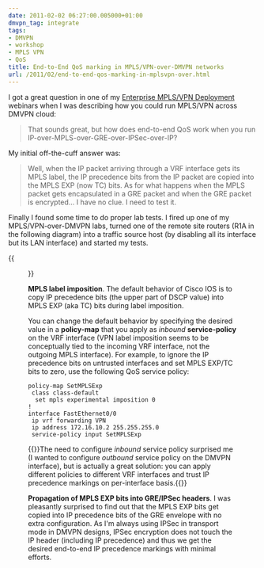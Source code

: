 ```yaml
---
date: 2011-02-02 06:27:00.005000+01:00
dmvpn_tag: integrate
tags:
- DMVPN
- workshop
- MPLS VPN
- QoS
title: End-to-End QoS marking in MPLS/VPN-over-DMVPN networks
url: /2011/02/end-to-end-qos-marking-in-mplsvpn-over.html
---
```

I got a great question in one of my [Enterprise MPLS/VPN Deployment](http://www.ipspace.net/EnterpriseMPLS) webinars when I was describing how you could run MPLS/VPN across DMVPN cloud:

> That sounds great, but how does end-to-end QoS work when you run IP-over-MPLS-over-GRE-over-IPSec-over-IP?

My initial off-the-cuff answer was:

> Well, when the IP packet arriving through a VRF interface gets its MPLS label, the IP precedence bits from the IP packet are copied into the MPLS EXP (now TC) bits. As for what happens when the MPLS packet gets encapsulated in a GRE packet and when the GRE packet is encrypted... I have no clue. I need to test it.
<!--more-->
Finally I found some time to do proper lab tests. I fired up one of my MPLS/VPN-over-DMVPN labs, turned one of the remote site routers (R1A in the following diagram) into a traffic source host (by disabling all its interface but its LAN interface) and started my tests.

{{<figure src="s1600-ADV_PhaseI_MPLSVPN_Topology.png" caption="Lab topology">}}

**MPLS label imposition**. The default behavior of Cisco IOS is to copy IP precedence bits (the upper part of DSCP value) into MPLS EXP (aka TC) bits during label imposition.

You can change the default behavior by specifying the desired value in a **policy-map** that you apply as *inbound* **service-policy** on the VRF interface (VPN label imposition seems to be conceptually tied to the incoming VRF interface, not the outgoing MPLS interface). For example, to ignore the IP precedence bits on untrusted interfaces and set MPLS EXP/TC bits to zero, use the following QoS service policy:

``` {.code}
policy-map SetMPLSExp
 class class-default
  set mpls experimental imposition 0
!
interface FastEthernet0/0
 ip vrf forwarding VPN
 ip address 172.16.10.2 255.255.255.0
 service-policy input SetMPLSExp
```

{{<note>}}The need to configure *inbound* service policy surprised me (I wanted to configure *outbound* service policy on the DMVPN interface), but is actually a great solution: you can apply different policies to different VRF interfaces and trust IP precedence markings on per-interface basis.{{</note>}}

**Propagation of MPLS EXP bits into GRE/IPSec headers**. I was pleasantly surprised to find out that the MPLS EXP bits get copied into IP precedence bits of the GRE envelope with no extra configuration. As I'm always using IPSec in transport mode in DMVPN designs, IPSec encryption does not touch the IP header (including IP precedence) and thus we get the desired end-to-end IP precedence markings with minimal efforts.
